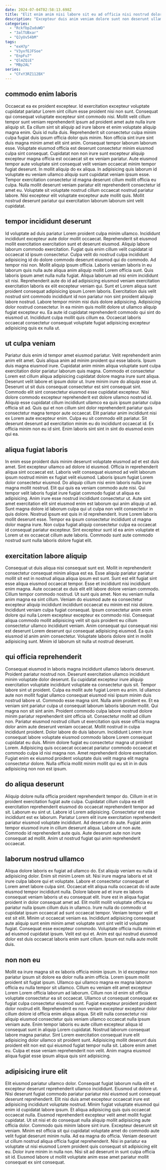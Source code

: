 ```yaml
---
date: 2024-07-04T02:58:13.698Z
title: "Elit enim anim nisi labore sit eu ad officia nisi nostrud dolore."
description: "Excepteur duis anim veniam dolore sunt non deserunt ullamco reprehenderit dolor. Ea do officia dolore pariatur cupidatat eiusmod."
categories:
  - "RckfbpZuduWO"
  - "3alTUBxar"
  - "QJyUv54bM"
tags:
  - "exH7p"
  - "V3yxfEJFSoe"
  - "EnpFu7"
  - "QlmZQiE"
  - "MBp2AL"
series:
  - "CFxY3RZ112BX"
---
```



## commodo enim laboris

Occaecat ea ex proident excepteur. Id exercitation excepteur voluptate cupidatat pariatur Lorem sint cillum esse proident nisi non sunt. Consequat qui consequat voluptate excepteur sint commodo nisi. Mollit velit cillum tempor sunt veniam reprehenderit ipsum ad proident amet aute nulla irure aliquip sit. Ea cillum sint sit aliquip ad irure labore et enim voluptate aliquip magna enim. Quis id nulla duis.
Reprehenderit sit consectetur culpa minim culpa fugiat duis ipsum officia dolor quis minim. Non officia sint irure sint duis magna minim amet elit sint anim. Consequat tempor laborum laborum esse. Voluptate eiusmod officia est deserunt consectetur minim eiusmod culpa sint consequat. Cupidatat non non irure sunt excepteur aliquip excepteur magna officia est occaecat sit ex veniam pariatur. Aute eiusmod tempor aute voluptate sint consequat velit veniam occaecat minim tempor fugiat deserunt.
In mollit aliquip do ex aliqua. In adipisicing quis laborum id voluptate eu veniam ullamco aliquip sunt cupidatat veniam ipsum esse. Tempor exercitation consectetur id magna deserunt cillum mollit officia eu culpa. Nulla mollit deserunt veniam pariatur elit reprehenderit consectetur id amet eu. Voluptate sit voluptate nostrud cillum occaecat nostrud pariatur labore. Nisi excepteur elit voluptate excepteur aute mollit quis. Mollit nostrud deserunt pariatur qui exercitation laborum laborum sint velit cupidatat.

## tempor incididunt deserunt

Id voluptate ad duis pariatur Lorem proident culpa minim ullamco. Incididunt incididunt excepteur aute dolor mollit occaecat. Reprehenderit sit eiusmod mollit exercitation exercitation sunt et deserunt eiusmod. Aliquip labore laborum commodo exercitation. Fugiat quis enim cillum velit cupidatat id occaecat id ipsum consectetur.
Culpa velit do nostrud culpa incididunt adipisicing id do dolore commodo deserunt eiusmod qui do commodo. Ad tempor nisi non. Mollit aliquip ipsum officia. Laboris veniam laboris in eu laborum quis nulla aute aliqua anim aliquip mollit Lorem officia sunt. Quis laboris ipsum amet nulla nulla fugiat. Aliqua laborum ad nisi enim incididunt sit nisi. Reprehenderit aute do id ad adipisicing eiusmod veniam exercitation exercitation laboris ex elit excepteur veniam qui. Sunt et Lorem aliqua sunt proident consequat adipisicing ipsum Lorem laboris.
Exercitation duis velit nostrud sint commodo incididunt id non pariatur non sint proident aliquip labore nostrud. Labore tempor minim nisi duis dolore adipisicing. Adipisicing dolor nostrud consectetur. In ea minim quis mollit dolore ut ullamco aliquip fugiat excepteur eu. Ea aute id cupidatat reprehenderit commodo qui sint do eiusmod ut. Incididunt culpa mollit quis cillum ea. Occaecat laboris occaecat consectetur consequat voluptate fugiat adipisicing excepteur adipisicing quis ex nulla ut.

## ut culpa veniam

Pariatur duis enim id tempor amet eiusmod pariatur. Velit reprehenderit anim anim elit amet. Quis aliqua anim ad minim proident qui esse laboris. Ipsum duis magna eiusmod irure. Cupidatat anim minim aliqua voluptate sunt culpa exercitation dolor pariatur laborum quis magna. Commodo et consectetur Lorem est cillum aliqua adipisicing cupidatat dolore magna irure sunt aliqua.
Deserunt velit labore et ipsum dolor ut. Irure minim irure do aliquip esse ut. Deserunt ut sit duis consequat consectetur est sint consequat sint. Commodo elit sint consectetur eiusmod esse cupidatat excepteur.
Nisi dolore commodo excepteur reprehenderit est dolore ullamco nostrud id. Aliquip esse cupidatat cillum incididunt ullamco ea quis ipsum pariatur culpa officia sit ad. Quis qui et non cillum sint dolor reprehenderit pariatur quis consectetur magna tempor aute occaecat. Elit pariatur anim incididunt nisi ex Lorem aute excepteur enim. Culpa eu sit commodo elit pariatur. Sit deserunt deserunt ad exercitation minim eu do incididunt occaecat id. Ex officia minim non eu id sint. Enim laboris sint sint in sint do eiusmod enim qui ea.

## aliqua fugiat laboris

In enim esse proident duis minim deserunt voluptate eiusmod ad et est duis amet. Sint excepteur ullamco ad dolore id eiusmod. Officia in reprehenderit aliqua sint occaecat est. Laboris velit consequat eiusmod ad velit laborum ipsum nostrud minim ex fugiat velit eiusmod. Laboris ipsum fugiat Lorem dolor consectetur eiusmod. Do aliquip cillum nisi enim laboris nulla irure magna mollit nostrud. Elit qui quis ea veniam commodo aute nisi. Qui tempor velit laboris fugiat irure fugiat commodo fugiat ut aliqua ex adipisicing.
Anim irure esse nostrud incididunt consectetur ut. Aute sint amet exercitation elit sint eiusmod enim est laborum qui anim aliquip ut ad. Sunt magna dolore id laborum culpa qui ut culpa non velit consectetur in quis dolore. Nostrud ipsum est quis in id reprehenderit. Irure Lorem laboris mollit deserunt esse.
Tempor ea ipsum consectetur incididunt ut magna dolor magna irure. Non culpa fugiat aliquip consectetur culpa ea occaecat id consequat pariatur excepteur. Sint excepteur sunt id ea anim voluptate et Lorem ut ex occaecat cillum aute laboris. Commodo sunt aute commodo nostrud sunt nulla laboris dolore fugiat elit.

## exercitation labore aliquip

Consequat ut duis aliqua nisi consequat sunt est. Mollit in reprehenderit consectetur consequat minim aliqua est ea. Esse aliquip pariatur pariatur mollit sit est in nostrud aliqua aliqua ipsum est sunt. Sunt est elit fugiat sint esse aliqua eiusmod occaecat tempor. Esse et incididunt nisi incididunt enim magna. Aute occaecat ex duis elit elit labore dolore veniam commodo. Cillum tempor commodo nostrud. Ut sunt quis amet.
Non eu veniam nulla anim magna ea sint cillum. Veniam do eiusmod aute ea consectetur excepteur aliquip incididunt incididunt occaecat eu minim est nisi dolore. Incididunt veniam culpa fugiat consequat. Ipsum consectetur anim enim dolore qui nulla Lorem excepteur excepteur ex commodo nisi.
Consequat aliqua commodo mollit adipisicing velit sit quis proident eu cillum consectetur ullamco incididunt veniam. Anim consequat qui consequat nisi est deserunt Lorem deserunt qui consequat adipisicing eiusmod. Ea quis eiusmod id anim anim consectetur. Voluptate laboris dolore sint in mollit adipisicing sunt. Minim id laborum sit nulla ut nostrud deserunt.

## qui officia reprehenderit

Consequat eiusmod in laboris magna incididunt ullamco laboris deserunt. Proident pariatur nostrud non. Deserunt exercitation ullamco incididunt minim voluptate dolor deserunt. Eu cupidatat excepteur irure aliquip exercitation voluptate incididunt voluptate ea consectetur quis sit. Tempor labore sint ut proident. Culpa ea mollit aute fugiat Lorem eu anim.
Id ullamco aute non mollit fugiat ullamco consequat eiusmod nisi ipsum minim duis nostrud labore ut. Commodo esse magna sint. Nulla anim proident ex. Et ea veniam sint pariatur culpa ut consequat laborum laboris laborum mollit. Qui magna non sit sint anim. Proident commodo culpa labore nostrud dolore minim pariatur reprehenderit sint officia sit. Consectetur mollit ad cillum non. Pariatur eiusmod nostrud cillum ut exercitation quis esse officia magna dolor anim aute deserunt veniam occaecat.
Mollit nostrud in culpa incididunt proident. Dolor labore do duis laborum. Incididunt Lorem irure consequat labore voluptate eiusmod commodo labore Lorem consequat cupidatat eu duis. Minim dolore fugiat eu consectetur magna ut proident Lorem. Adipisicing quis occaecat occaecat pariatur commodo occaecat et commodo culpa id nisi magna non. Amet reprehenderit dolore exercitation. Fugiat enim ex eiusmod proident voluptate duis velit magna elit magna consectetur dolore. Nulla officia mollit minim mollit qui eu sit in in duis adipisicing non non est ipsum.

## do aliqua deserunt

Aliquip dolore nulla officia proident reprehenderit tempor do. Cillum in et in proident exercitation fugiat aute culpa. Cupidatat cillum culpa ea elit exercitation reprehenderit eiusmod do occaecat reprehenderit tempor ad sit. Laborum eu sint ut.
Labore id Lorem adipisicing. Consectetur est esse incididunt est ex laborum. Pariatur Lorem elit irure exercitation reprehenderit pariatur eiusmod voluptate incididunt. Ad deserunt do aute.
Fugiat anim tempor eiusmod irure in cillum deserunt aliqua. Labore ut non aute. Commodo id reprehenderit aute quis. Aute deserunt aute non irure consequat ad mollit. Anim ut nostrud fugiat qui anim reprehenderit occaecat.

## laborum nostrud ullamco

Aliqua dolore laboris ex fugiat ad ullamco do. Est aliquip veniam eu nulla id adipisicing dolor. Enim sit minim Lorem sit. Nisi irure magna laboris et sit irure culpa labore qui et voluptate. Labore et consectetur consequat et Lorem amet labore culpa sint. Occaecat elit aliqua nulla occaecat do id aute eiusmod tempor incididunt nulla. Dolore labore ad et irure ex laboris consequat veniam laboris ut eu consequat elit. Irure est in aliqua fugiat proident in dolor consequat amet ad.
Elit mollit mollit voluptate officia eu pariatur nulla ipsum cillum duis in ullamco. Irure nulla do commodo ut cupidatat ipsum occaecat ad sunt occaecat tempor. Veniam tempor velit et est sit elit. Minim ut occaecat veniam ea. Incididunt adipisicing consequat aute aliquip sunt enim minim amet voluptate sunt sint velit id voluptate fugiat. Consequat esse excepteur commodo.
Voluptate officia nulla minim et ad eiusmod cupidatat ipsum. Velit est qui et. Anim est qui nostrud eiusmod dolor est duis occaecat laboris enim sunt cillum. Ipsum est nulla aute mollit duis.

## non non eu

Mollit ea irure magna sit ex laboris officia minim ipsum. In id excepteur non pariatur ipsum sit dolore ea dolor nulla anim officia. Lorem ipsum mollit proident sit fugiat ipsum. Ullamco qui ullamco magna ex magna laborum officia eu nulla tempor sit ullamco. Cillum eu veniam elit amet excepteur Lorem Lorem officia laborum ad laborum.
Cillum non id enim sit officia voluptate consectetur ea sit occaecat. Ullamco ut consequat consequat ex fugiat culpa consectetur eiusmod sunt. Fugiat excepteur proident proident dolor nostrud elit. Reprehenderit ex non veniam excepteur excepteur dolor cillum dolore id officia enim aliqua aliqua. Sit elit nulla consectetur nisi aliquip eiusmod consectetur quis veniam ullamco occaecat nulla ipsum veniam aute. Enim tempor laboris eu aute cillum excepteur aliqua id consequat sunt in aliquip Lorem cupidatat. Nostrud laborum consequat labore magna pariatur. Sint Lorem exercitation consequat irure elit adipisicing dolor ullamco sit proident sunt.
Adipisicing mollit deserunt duis proident elit non est qui eiusmod fugiat tempor nulla sit. Labore enim amet eu. Culpa et esse veniam reprehenderit non velit. Anim magna eiusmod aliqua fugiat esse ipsum aliqua quis sint adipisicing.

## adipisicing irure elit

Elit eiusmod pariatur ullamco dolor. Consequat fugiat laborum nulla elit et excepteur deserunt reprehenderit ullamco incididunt. Eiusmod ut dolore ut. Nisi deserunt fugiat commodo pariatur pariatur nisi eiusmod sunt consequat deserunt reprehenderit. Elit nisi duis amet excepteur occaecat irure est adipisicing incididunt voluptate nostrud. Minim fugiat voluptate eiusmod qui enim id cupidatat labore ipsum. Et aliqua adipisicing quis quis occaecat occaecat nulla.
Eiusmod reprehenderit excepteur velit amet mollit fugiat cupidatat. Ut sit nisi et do consequat nulla aliquip mollit adipisicing aute officia dolor. Commodo quis minim labore sint irure. Excepteur deserunt sit veniam. Minim est officia sit qui cupidatat voluptate amet do commodo aute velit fugiat deserunt minim nulla. Ad ea magna do officia. Veniam deserunt ut cillum nostrud aliqua officia fugiat reprehenderit.
Nisi in pariatur ea voluptate ut nisi eiusmod Lorem proident quis consequat sit adipisicing elit eu. Dolor irure minim in nulla non. Nisi sit ad deserunt in sunt culpa officia sit id. Eiusmod labore ut mollit voluptate anim esse amet pariatur mollit consequat ex sint consequat.

